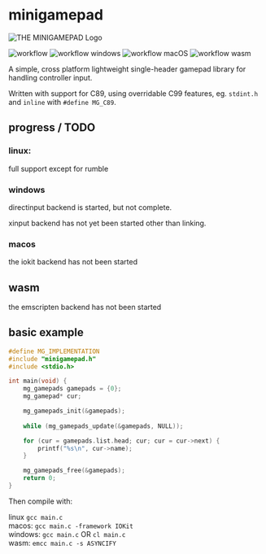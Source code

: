 # minigamepad

![THE MINIGAMEPAD Logo](https://github.com/ColleagueRiley/minigamepad/blob/main/logo.png?raw=true)

![workflow](https://github.com/ColleagueRiley/minigamepad/actions/workflows/linux.yml/badge.svg)
![workflow windows](https://github.com/ColleagueRiley/minigamepad/actions/workflows/windows.yml/badge.svg)
![workflow macOS](https://github.com/ColleagueRiley/minigamepad/actions/workflows/macos.yml/badge.svg)
![workflow wasm](https://github.com/ColleagueRiley/minigamepad/actions/workflows/web.yml/badge.svg)

A simple, cross platform lightweight single-header gamepad library for handling controller input.

Written with support for C89, using overridable C99 features, eg. `stdint.h` and `inline` with `#define MG_C89`.

## progress / TODO 
### linux:
full support except for rumble 

### windows
directinput backend is started, but not complete. 

xinput backend has not yet been started other than linking.

### macos
the iokit backend has not been started 

## wasm
the emscripten backend has not been started

## basic example

```c
#define MG_IMPLEMENTATION
#include "minigamepad.h"
#include <stdio.h>

int main(void) {
    mg_gamepads gamepads = {0};
    mg_gamepad* cur;

    mg_gamepads_init(&gamepads);
    
    while (mg_gamepads_update(&gamepads, NULL));

    for (cur = gamepads.list.head; cur; cur = cur->next) {
        printf("%s\n", cur->name);
    }

    mg_gamepads_free(&gamepads);
    return 0;
}
```

Then compile with:

linux `gcc main.c` \
macos: `gcc main.c -framework IOKit` \
windows: `gcc main.c` OR `cl main.c` \
wasm: `emcc main.c -s ASYNCIFY`  

